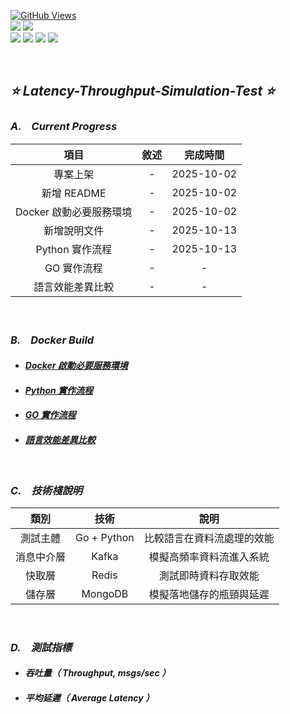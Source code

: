 <a href='https://github.com/Junwu0615/Latency-Throughput-Simulation-Test'><img alt='GitHub Views' src='https://views.whatilearened.today/views/github/Junwu0615/Latency-Throughput-Simulation-Test.svg'> <br> 
[![](https://img.shields.io/badge/Language-GO-blue.svg?style=plastic)](https://go.dev/) 
[![](https://img.shields.io/badge/Language-Python_3.12.0-blue.svg?style=plastic)](https://www.python.org/) <br>
[![](https://img.shields.io/badge/Tools-MongoDB-yellow.svg?style=plastic)](https://www.mongodb.com/)
[![](https://img.shields.io/badge/Tools-Redis-yellow.svg?style=plastic)](https://redis.io/)
[![](https://img.shields.io/badge/Tools-Apache_Kafka-yellow.svg?style=plastic)](https://kafka.apache.org/)
[![](https://img.shields.io/badge/Tools-Docker-yellow.svg?style=plastic)](https://www.docker.com/) 

<br>

## *⭐ Latency-Throughput-Simulation-Test ⭐*

### *A.　Current Progress*
|項目|敘述|完成時間|
|:--:|:--:|:--:|
| 專案上架 | - | 2025-10-02 |
| 新增 README | - | 2025-10-02 |
| Docker 啟動必要服務環境 | - | 2025-10-02 |
| 新增說明文件 | - | 2025-10-13 |
| Python 實作流程 | - | 2025-10-13 |
| GO 實作流程 | - | - |
| 語言效能差異比較 | - | - |


<br>

### *B.　Docker Build*
- #### *[Docker 啟動必要服務環境](./note/docker.md)*
- #### *[Python 實作流程](./note/python.md)*
- #### *[GO 實作流程](./note/go.md)*
- #### *[語言效能差異比較](./note/vs.md)*

<br>

### *C.　技術棧說明*
|類別|技術|說明|
|:--:|:--:|:--:|
| 測試主體 | Go + Python | 比較語言在資料流處理的效能 |
| 消息中介層 | Kafka | 模擬高頻率資料流進入系統 |
| 快取層 | Redis | 測試即時資料存取效能 |
| 儲存層 | MongoDB | 模擬落地儲存的瓶頸與延遲 |

<br>

### *D.　測試指標*
- #### *吞吐量（ Throughput, msgs/sec ）*
- #### *平均延遲（ Average Latency ）*